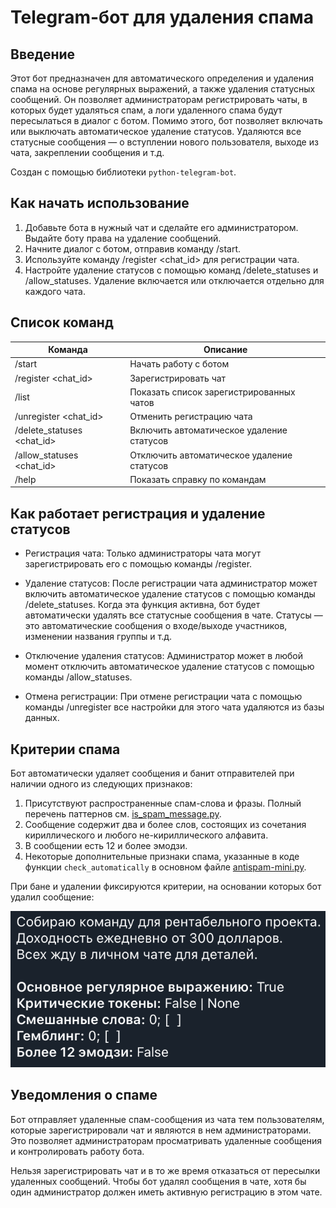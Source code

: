 # Telegram-бот для удаления спама

## Введение

Этот бот предназначен для автоматического определения и удаления спама на основе регулярных выражений, а также удаления статусных сообщений. Он позволяет администраторам регистрировать чаты, в которых будет удаляться спам, а логи удаленного спама будут пересылаться в диалог с ботом. Помимо этого, бот позволяет включать или выключать автоматическое удаление статусов. Удаляются все статусные сообщения — о вступлении нового пользователя, выходе из чата, закреплении сообщения и т.д.

Создан с помощью библиотеки `python-telegram-bot`.

## Как начать использование

1. Добавьте бота в нужный чат и сделайте его администратором. Выдайте боту права на удаление сообщений.
1. Начните диалог с ботом, отправив команду /start.
1. Используйте команду /register <chat_id> для регистрации чата.
1. Настройте удаление статусов с помощью команд /delete_statuses и /allow_statuses. Удаление включается или отключается отдельно для каждого чата.

## Список команд

| Команда | Описание |
|---------|----------|
| /start | Начать работу с ботом |
| /register <chat_id> | Зарегистрировать чат |
| /list | Показать список зарегистрированных чатов |
| /unregister <chat_id> | Отменить регистрацию чата |
| /delete_statuses <chat_id> | Включить автоматическое удаление статусов |
| /allow_statuses <chat_id> | Отключить автоматическое удаление статусов |
| /help | Показать справку по командам |

## Как работает регистрация и удаление статусов

* Регистрация чата: Только администраторы чата могут зарегистрировать его с помощью команды /register.

* Удаление статусов: После регистрации чата администратор может включить автоматическое удаление статусов с помощью команды /delete_statuses. Когда эта функция активна, бот будет автоматически удалять все статусные сообщения в чате. Статусы — это автоматические сообщения о входе/выходе участников, изменении названия группы и т.д.

* Отключение удаления статусов: Администратор может в любой момент отключить автоматическое удаление статусов с помощью команды /allow_statuses.

* Отмена регистрации: При отмене регистрации чата с помощью команды /unregister все настройки для этого чата удаляются из базы данных.

## Критерии спама

Бот автоматически удаляет сообщения и банит отправителей при наличии одного из следующих признаков:

1. Присутствуют распространенные спам-слова и фразы. Полный перечень паттернов см. [is_spam_message.py](./is_spam_message.py).
1. Сообщение содержит два и более слов, состоящих из сочетания кириллического и любого не-кириллического алфавита.
1. В сообщении есть 12 и более эмодзи.
1. Некоторые дополнительные признаки спама, указанные в коде функции `check_automatically` в основном файле [antispam-mini.py](./antispam-mini.py).

При бане и удалении фиксируются критерии, на основании которых бот удалил сообщение:

![example](./assets/example.png)

## Уведомления о спаме

Бот отправляет удаленные спам-сообщения из чата тем пользователям, которые зарегистрировали чат и являются в нем администраторами. Это позволяет администраторам просматривать удаленные сообщения и контролировать работу бота.

Нельзя зарегистрировать чат и в то же время отказаться от пересылки удаленных сообщений. Чтобы бот удалял сообщения в чате, хотя бы один администратор должен иметь активную регистрацию в этом чате.
